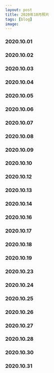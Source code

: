 ```yaml
---
layout: post
title: 2020年10月照片
tags: [blog]
image:
---
```


### 2020.10.01

<ul id="image-2020-10-01" class="image-gallery"></ul>

### 2020.10.02

<ul id="image-2020-10-02" class="image-gallery"></ul>

### 2020.10.03

<ul id="image-2020-10-03" class="image-gallery"></ul>

### 2020.10.04

<ul id="image-2020-10-04" class="image-gallery"></ul>

### 2020.10.05

<ul id="image-2020-10-05" class="image-gallery"></ul>

### 2020.10.06

<ul id="image-2020-10-06" class="image-gallery"></ul>

### 2020.10.07

<ul id="image-2020-10-07" class="image-gallery"></ul>

### 2020.10.08

<ul id="image-2020-10-08" class="image-gallery"></ul>

### 2020.10.09

<ul id="image-2020-10-09" class="image-gallery"></ul>

### 2020.10.10

<ul id="image-2020-10-10" class="image-gallery"></ul>

### 2020.10.12

<ul id="image-2020-10-12" class="image-gallery"></ul>

### 2020.10.13

<ul id="image-2020-10-13" class="image-gallery"></ul>

### 2020.10.14

<ul id="image-2020-10-14" class="image-gallery"></ul>

### 2020.10.16

<ul id="image-2020-10-16" class="image-gallery"></ul>

### 2020.10.17

<ul id="image-2020-10-17" class="image-gallery"></ul>

### 2020.10.18

<ul id="image-2020-10-18" class="image-gallery"></ul>

### 2020.10.19

<ul id="image-2020-10-19" class="image-gallery"></ul>

### 2020.10.23

<ul id="image-2020-10-23" class="image-gallery"></ul>

### 2020.10.24

<ul id="image-2020-10-24" class="image-gallery"></ul>

### 2020.10.25

<ul id="image-2020-10-25" class="image-gallery"></ul>

### 2020.10.26

<ul id="image-2020-10-26" class="image-gallery"></ul>

### 2020.10.27

<ul id="image-2020-10-27" class="image-gallery"></ul>

### 2020.10.28

<ul id="image-2020-10-28" class="image-gallery"></ul>

### 2020.10.30

<ul id="image-2020-10-30" class="image-gallery"></ul>

### 2020.10.31

<ul id="image-2020-10-31" class="image-gallery"></ul>